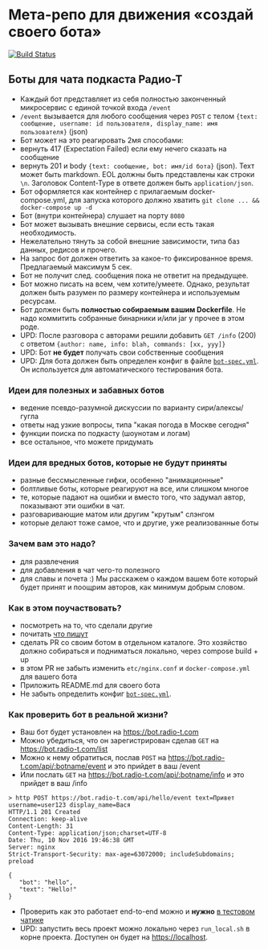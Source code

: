 # Мета-репо для движения «создай своего бота»

[![Build Status](https://travis-ci.org/umputun/rt-bot.svg?branch=master)](https://travis-ci.org/umputun/rt-bot)

## Боты для чата подкаста Радио-Т

- Каждый бот представляет из себя полностью законченный микросервис с единой точкой входа `/event`
- `/event` вызывается для любого сообщения через `POST` с телом `{text: сообщение, username: id пользователя, display_name: имя пользователя}` (json)
- Бот может на это реагировать 2мя способами:
 - вернуть 417 (Expectation Failed) если ему нечего сказать на сообщение
 - вернуть 201 и body `{text: сообщение, bot: имя/id бота}` (json). Техт может быть markdown. EOL должны быть представлены как строки `\n`. Заголовок Content-Type в ответе должен быть `application/json`.
- Бот оформляется как контейнер с прилагаемым docker-compose.yml, для запуска которого должно хватить `git clone ... && docker-compose up -d`
- Бот (внутри контейнера) слушает на порту `8080`
- Бот может вызывать внешние сервисы, если есть такая необходимость.
- Нежелательно тянуть за собой внешние зависимости, типа баз данных, редисов и прочего.
- На запрос бот должен ответить за какое-то фиксированное время. Предлагаемый максимум 5 сек.
- Бот не получит след. сообщения пока не ответит на предыдущее.
- Бот можно писать на всем, чем хотите/умеете. Однако, результат должен быть разумен по размеру контейнера и используемым ресурсам.
- Бот должен быть **полностью собираемым вашим Dockerfile**. Не надо коммитить собранные бинарники и/или jar у прочее в этом роде.
- UPD: После разговора с авторами решили добавить `GET /info` (200) с ответом `{author: name, info: blah, commands: [xx, yyy]}`
- UPD: Бот **не будет** получать свои собственные сообщения
- UPD: Для бота должен быть определен конфиг в файле [`bot-spec.yml`](ci/README.md). Он используется для автоматического тестирования бота.

### Идеи для полезных и забавных ботов
- ведение псевдо-разумной дискуссии по варианту сири/алексы/гугла
- ответы над узкие вопросы, типа "какая погода в Москве сегодня"
- функции поиска по подкасту (шоунотам и логам)
- все остальное, что можете придумать

### Идеи для вредных ботов, которые не будут приняты
- разные бессмысленные гифки, особенно "анимационные"
- болтливые боты, которые реагируют на все, или слишком многое
- те, которые падают на ошибки и вместо того, что задумал автор, показывают эти ошибки в чат.
- разговаривающие матом или другим "крутым" слэнгом
- которые делают тоже самое, что и другие, уже реализованные боты

### Зачем вам это надо?
- для развлечения
- для добавления в чат чего-то полезного
- для славы и почета :) Мы расскажем о каждом вашем боте который будет принят и поощрим авторов, как минимум добрым словом.

### Как в этом поучаствовать?
- посмотреть на то, что сделали другие
- почитать [что пишут](https://radio-t.com/p/2016/11/06/bot/)
- сделать PR со своим ботом в отдельном каталоге. Это хозяйство должно собираться и подниматься локально, через compose build + up
- в этом PR не забыть изменить `etc/nginx.conf` и `docker-compose.yml` для вашего бота
- Приложить README.md для своего бота
- Не забыть определить конфиг [`bot-spec.yml`](ci/README.md).

### Как проверить бот в реальной жизни?
- Ваш бот будет установлен на https://bot.radio-t.com
- Можно убедиться, что он зарегистрирован сделав `GET` на https://bot.radio-t.com/list
- Можно к нему обратиться, послав `POST` на https://bot.radio-t.com/api/:botname/event и это прийдет в ваш /event
- Или послать `GET` на https://bot.radio-t.com/api/:botname/info и это прийдет в ваш /info
 ```
 > http POST https://bot.radio-t.com/api/hello/event text=Привет username=user123 display_name=Вася
 HTTP/1.1 201 Created
 Connection: keep-alive
 Content-Length: 31
 Content-Type: application/json;charset=UTF-8
 Date: Thu, 10 Nov 2016 19:46:38 GMT
 Server: nginx
 Strict-Transport-Security: max-age=63072000; includeSubdomains; preload

 {
    "bot": "hello",
    "text": "Hello!"
 }
 ```
- Проверить как это работает end-to-end можно и **нужно** [в тестовом чатике](https://gitter.im/umputun/test)
- UPD: запустить весь проект можно локально через `run_local.sh` в корне проекта. Доступен он будет на [https://localhost](https://localhost).
